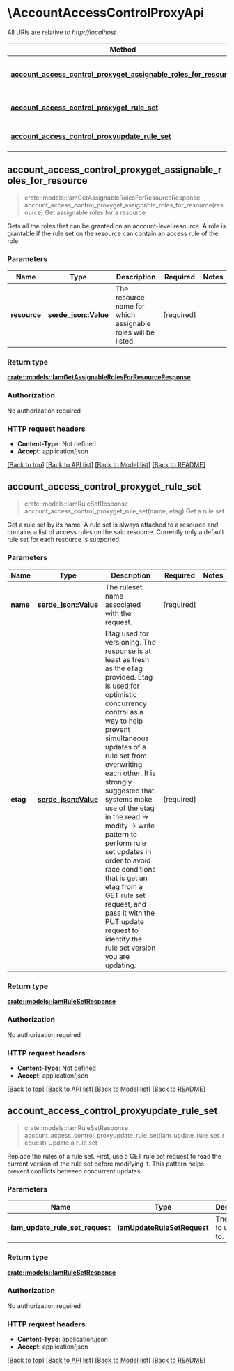 # \AccountAccessControlProxyApi

All URIs are relative to *http://localhost*

Method | HTTP request | Description
------------- | ------------- | -------------
[**account_access_control_proxyget_assignable_roles_for_resource**](AccountAccessControlProxyApi.md#account_access_control_proxyget_assignable_roles_for_resource) | **GET** /api/2.0/preview/accounts/access-control/assignable-roles | Get assignable roles for a resource
[**account_access_control_proxyget_rule_set**](AccountAccessControlProxyApi.md#account_access_control_proxyget_rule_set) | **GET** /api/2.0/preview/accounts/access-control/rule-sets | Get a rule set
[**account_access_control_proxyupdate_rule_set**](AccountAccessControlProxyApi.md#account_access_control_proxyupdate_rule_set) | **PUT** /api/2.0/preview/accounts/access-control/rule-sets | Update a rule set



## account_access_control_proxyget_assignable_roles_for_resource

> crate::models::IamGetAssignableRolesForResourceResponse account_access_control_proxyget_assignable_roles_for_resource(resource)
Get assignable roles for a resource

Gets all the roles that can be granted on an account-level resource. A role is grantable if the rule set on the resource can contain an access rule of the role. 

### Parameters


Name | Type | Description  | Required | Notes
------------- | ------------- | ------------- | ------------- | -------------
**resource** | [**serde_json::Value**](.md) | The resource name for which assignable roles will be listed. | [required] |

### Return type

[**crate::models::IamGetAssignableRolesForResourceResponse**](IamGetAssignableRolesForResourceResponse.md)

### Authorization

No authorization required

### HTTP request headers

- **Content-Type**: Not defined
- **Accept**: application/json

[[Back to top]](#) [[Back to API list]](../README.md#documentation-for-api-endpoints) [[Back to Model list]](../README.md#documentation-for-models) [[Back to README]](../README.md)


## account_access_control_proxyget_rule_set

> crate::models::IamRuleSetResponse account_access_control_proxyget_rule_set(name, etag)
Get a rule set

Get a rule set by its name. A rule set is always attached to a resource and contains a list of access rules on the said resource. Currently only a default rule set for each resource is supported. 

### Parameters


Name | Type | Description  | Required | Notes
------------- | ------------- | ------------- | ------------- | -------------
**name** | [**serde_json::Value**](.md) | The ruleset name associated with the request. | [required] |
**etag** | [**serde_json::Value**](.md) | Etag used for versioning. The response is at least as fresh as the eTag provided. Etag is used for optimistic concurrency control as a way to help prevent simultaneous updates of a rule set from overwriting each other. It is strongly suggested that systems make use of the etag in the read -> modify -> write pattern to perform rule set updates in order to avoid race conditions that is get an etag from a GET rule set request, and pass it with the PUT update request to identify the rule set version you are updating.  | [required] |

### Return type

[**crate::models::IamRuleSetResponse**](IamRuleSetResponse.md)

### Authorization

No authorization required

### HTTP request headers

- **Content-Type**: Not defined
- **Accept**: application/json

[[Back to top]](#) [[Back to API list]](../README.md#documentation-for-api-endpoints) [[Back to Model list]](../README.md#documentation-for-models) [[Back to README]](../README.md)


## account_access_control_proxyupdate_rule_set

> crate::models::IamRuleSetResponse account_access_control_proxyupdate_rule_set(iam_update_rule_set_request)
Update a rule set

Replace the rules of a rule set. First, use a GET rule set request to read the current version of the rule set before modifying it. This pattern helps prevent conflicts between concurrent updates. 

### Parameters


Name | Type | Description  | Required | Notes
------------- | ------------- | ------------- | ------------- | -------------
**iam_update_rule_set_request** | [**IamUpdateRuleSetRequest**](IamUpdateRuleSetRequest.md) | The rule set to update to. | [required] |

### Return type

[**crate::models::IamRuleSetResponse**](IamRuleSetResponse.md)

### Authorization

No authorization required

### HTTP request headers

- **Content-Type**: application/json
- **Accept**: application/json

[[Back to top]](#) [[Back to API list]](../README.md#documentation-for-api-endpoints) [[Back to Model list]](../README.md#documentation-for-models) [[Back to README]](../README.md)

